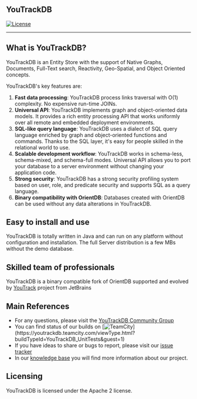## YouTrackDB

[![License](https://img.shields.io/badge/License-Apache%202.0-blue.svg)](https://opensource.org/licenses/Apache-2.0)

------

## What is YouTrackDB?

YouTrackDB is an Entity Store with the support of Native Graphs, 
Documents, Full-Text search, Reactivity, Geo-Spatial, and Object Oriented concepts. 


YouTrackDB's key features are:
1. **Fast data processing**: YouTrackDB process links traversal with O(1) complexity. No expensive run-time JOINs.
2. **Universal API**: YouTrackDB implements graph and object-oriented data models. It provides a rich entity processing API that works uniformly over all remote and embedded deployment environments.
3. **SQL-like query language**: YouTrackDB uses a dialect of SQL query language enriched by graph and object-oriented functions and commands. Thanks to the SQL layer, it's easy for people skilled in the relational world to use.
4. **Scalable development workflow**: YouTrackDB works in schema-less, schema-mixed, and schema-full modes. Universal API allows you to port your database to a server environment without changing your application code.
5. **Strong security**: YouTrackDB has a strong security profiling system based on user, role, and predicate security and supports SQL as a query language.
6. **Binary compatibility with OrientDB**: Databases created with OrientDB can be used without any data alterations in YouTrackDB.

## Easy to install and use

YouTrackDB is totally written in Java and can run on any platform without configuration and installation.
The full Server distribution is a few MBs without the demo database.

## Skilled team of professionals

YouTrackDB is a binary compatible fork of OrientDB supported and evolved by [YouTrack](https://www.jetbrains.com/youtrack) project from JetBrains

## Main References

- For any questions, please visit the [YouTrackDB Community Group](https://github.com/youtrackdb/youtrackdb/discussions)
- You can find status of our builds on [![TeamCity](https://youtrackdb.teamcity.com/app/rest/builds/buildType:(id:YouTrackDB_UnitTests)/statusIcon)](https://youtrackdb.teamcity.com/viewType.html?buildTypeId=YouTrackDB_UnitTests&guest=1)
- If you have ideas to share or bugs to report, please visit our [issue tracker](https://youtrack.jetbrains.com/issues/YTDB)
- In our [knowledge base](https://youtrack.jetbrains.com/articles/YTDB) you will find more information about our project.

## Licensing

YouTrackDB is licensed under the Apache 2 license. 
